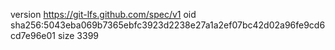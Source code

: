 version https://git-lfs.github.com/spec/v1
oid sha256:5043eba069b7365ebfc3923d2238e27a1a2ef07bc42d02a96fe9cd6cd7e96e01
size 3399
